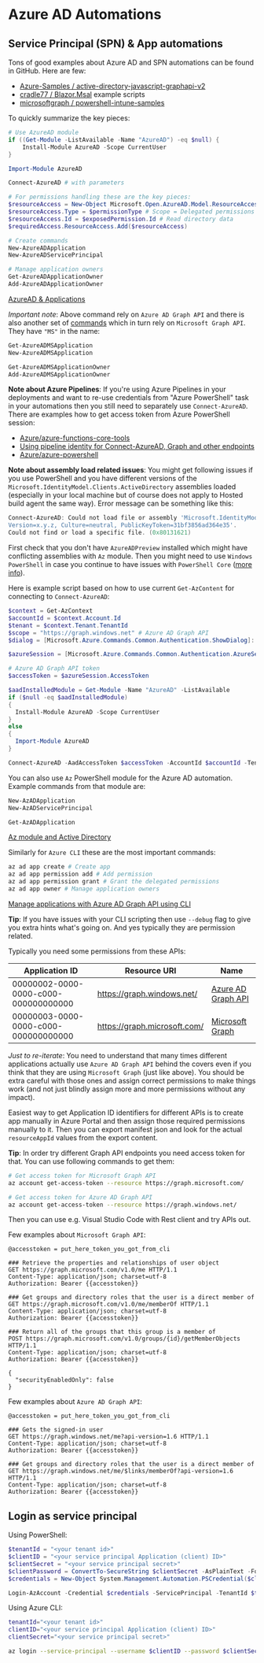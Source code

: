 # Azure AD Automations

## Service Principal (SPN) & App automations

Tons of good examples about Azure AD and SPN automations can be found
in GitHub. Here are few:

- [Azure-Samples / active-directory-javascript-graphapi-v2](https://github.com/Azure-Samples/active-directory-javascript-graphapi-v2/tree/quickstart/AppCreationScripts)
- [cradle77 / Blazor.Msal](https://github.com/cradle77/Blazor.Msal/blob/master/src/AppCreationScripts/Create.ps1) example scripts
- [microsoftgraph / powershell-intune-samples](https://github.com/microsoftgraph/powershell-intune-samples/blob/master/ManagedDevices/ManagedDevices_Get.ps1)

To quickly summarize the key pieces:

```powershell
# Use AzureAD module
if ((Get-Module -ListAvailable -Name "AzureAD") -eq $null) {
    Install-Module AzureAD -Scope CurrentUser
}

Import-Module AzureAD

Connect-AzureAD # with parameters

# For permissions handling these are the key pieces:
$resourceAccess = New-Object Microsoft.Open.AzureAD.Model.ResourceAccess
$resourceAccess.Type = $permissionType # Scope = Delegated permissions | Role = Application permissions
$resourceAccess.Id = $exposedPermission.Id # Read directory data
$requiredAccess.ResourceAccess.Add($resourceAccess)

# Create commands
New-AzureADApplication
New-AzureADServicePrincipal

# Manage application owners
Get-AzureADApplicationOwner
Add-AzureADApplicationOwner
```

[AzureAD & Applications](https://docs.microsoft.com/en-us/powershell/module/azuread/?view=azureadps-2.0#applications)

*Important note*: Above command rely on `Azure AD Graph API` and there is also
another set of [commands](https://docs.microsoft.com/en-us/powershell/azure/active-directory/ad-pshell-v2-version-history?view=azureadps-2.0#20276---general-availability-release-of-the-azuread-module) which in turn rely on `Microsoft Graph API`. They have `"MS"` in the name:

```powershell
Get-AzureADMSApplication
New-AzureADMSApplication

Get-AzureADMSApplicationOwner
Add-AzureADMSApplicationOwner
```

**Note about Azure Pipelines**: If you're using Azure Pipelines
in your deployments and want to re-use credentials from "Azure PowerShell" task in your
automations then you still need to separately use `Connect-AzureAD`.
There are examples how to get access token from Azure PowerShell
session:

- [Azure/azure-functions-core-tools](https://github.com/Azure/azure-functions-core-tools/blob/f53563b622ee68f00811ddaaaa67d1199067f8ad/src/Azure.Functions.Cli/Actions/AzureActions/BaseAzureAction.cs#L266-L273)
- [Using pipeline identity for Connect-AzureAD, Graph and other endpoints](https://www.lieben.nu/liebensraum/2020/01/using-pipeline-identity-for-connect-azuread-graph-and-other-endpoints/)
- [Azure/azure-powershell](https://github.com/Azure/azure-powershell/issues/7752#issuecomment-517005553)

**Note about assembly load related issues**: You might get
following issues if you use PowerShell and you have different
versions of the `Microsoft.IdentityModel.Clients.ActiveDirectory`
assemblies loaded (especially in your local machine but of course does not
apply to Hosted build agent the same way). Error message can be something like this:

```powershell
Connect-AzureAD: Could not load file or assembly 'Microsoft.IdentityModel.Clients.ActiveDirectory,
Version=x.y.z, Culture=neutral, PublicKeyToken=31bf3856ad364e35'.
Could not find or load a specific file. (0x80131621)
```

First check that you don't have `AzureADPreview` installed
which might have conflicting assemblies with `Az` module.
Then you might need to use `Windows PowerShell` in case you
continue to have issues with `PowerShell Core` ([more info](https://github.com/Azure/azure-powershell/issues/11446)).

Here is example script based on how to use current `Get-AzContent`
for connecting to `Connect-AzureAD`:

```powershell
$context = Get-AzContext
$accountId = $context.Account.Id
$tenant = $context.Tenant.TenantId
$scope = "https://graph.windows.net" # Azure AD Graph API
$dialog = [Microsoft.Azure.Commands.Common.Authentication.ShowDialog]::Never

$azureSession = [Microsoft.Azure.Commands.Common.Authentication.AzureSession]::Instance.AuthenticationFactory.Authenticate($context.Account, $context.Environment, $tenant, $null, $dialog, $null, $scope)

# Azure AD Graph API token
$accessToken = $azureSession.AccessToken

$aadInstalledModule = Get-Module -Name "AzureAD" -ListAvailable
if ($null -eq $aadInstalledModule)
{
  Install-Module AzureAD -Scope CurrentUser
}
else
{
  Import-Module AzureAD
}

Connect-AzureAD -AadAccessToken $accessToken -AccountId $accountId -TenantId $tenant
```

You can also use `Az` PowerShell module for the Azure AD automation.
Example commands from that module are:

```powershell
New-AzADApplication
New-AzADServicePrincipal

Get-AzADApplication
```

[Az module and Active Directory](https://docs.microsoft.com/en-us/powershell/module/az.resources)

Similarly for `Azure CLI` these are the most important commands:

```bash
az ad app create # Create app
az ad app permission add # Add permission
az ad app permission grant # Grant the delegated permissions
az ad app owner # Manage application owners
```

[Manage applications with Azure AD Graph API using CLI](https://docs.microsoft.com/en-us/cli/azure/ad/app?view=azure-cli-latest)

**Tip**: If you have issues with your CLI scripting then use `--debug`
flag to give you extra hints what's going on. And yes typically they are permission related.

Typically you need some permissions from these APIs:

| Application ID                       | Resource URI                 | Name                                                                                                             |
|--------------------------------------|------------------------------|------------------------------------------------------------------------------------------------------------------|
| 00000002-0000-0000-c000-000000000000 | https://graph.windows.net/   | [Azure AD Graph API](https://docs.microsoft.com/en-us/azure/active-directory/develop/active-directory-graph-api) |
| 00000003-0000-0000-c000-000000000000 | https://graph.microsoft.com/ | [Microsoft Graph](https://docs.microsoft.com/en-us/graph/overview)                                               |

*Just to re-iterate*: You need to understand that many times different applications actually use `Azure AD Graph API` behind the covers even if you think that they are using `Microsoft Graph` (just like above).
You should be extra careful with those ones and assign correct permissions to make things work
(and not just blindly assign more and more permissions without any impact).

Easiest way to get Application ID identifiers for different APIs
is to create app manually in Azure Portal and
then assign those required permissions manually to it. Then you can export
manifest json and look for the actual `resourceAppId` values from the export content.

**Tip**: In order try different Graph API endpoints you need access token for that.
You can use following commands to get them:

```bash
# Get access token for Microsoft Graph API
az account get-access-token --resource https://graph.microsoft.com/

# Get access token for Azure AD Graph API
az account get-access-token --resource https://graph.windows.net/
```

Then you can use e.g. Visual Studio Code with Rest client and try APIs out.

Few examples about `Microsoft Graph API`:

```http
@accesstoken = put_here_token_you_got_from_cli

### Retrieve the properties and relationships of user object
GET https://graph.microsoft.com/v1.0/me HTTP/1.1
Content-Type: application/json; charset=utf-8
Authorization: Bearer {{accesstoken}}

### Get groups and directory roles that the user is a direct member of
GET https://graph.microsoft.com/v1.0/me/memberOf HTTP/1.1
Content-Type: application/json; charset=utf-8
Authorization: Bearer {{accesstoken}}

### Return all of the groups that this group is a member of
POST https://graph.microsoft.com/v1.0/groups/{id}/getMemberObjects HTTP/1.1
Content-Type: application/json; charset=utf-8
Authorization: Bearer {{accesstoken}}

{
  "securityEnabledOnly": false
}
```

Few examples about `Azure AD Graph API`:

```http
@accesstoken = put_here_token_you_got_from_cli

### Gets the signed-in user
GET https://graph.windows.net/me?api-version=1.6 HTTP/1.1
Content-Type: application/json; charset=utf-8
Authorization: Bearer {{accesstoken}}

### Get groups and directory roles that the user is a direct member of
GET https://graph.windows.net/me/$links/memberOf?api-version=1.6 HTTP/1.1
Content-Type: application/json; charset=utf-8
Authorization: Bearer {{accesstoken}}
```

## Login as service principal

Using PowerShell:

```powershell
$tenantId = "<your tenant id>"
$clientID = "<your service principal Application (client) ID>"
$clientSecret = "<your service principal secret>"
$clientPassword = ConvertTo-SecureString $clientSecret -AsPlainText -Force
$credentials = New-Object System.Management.Automation.PSCredential($clientID, $clientPassword)

Login-AzAccount -Credential $credentials -ServicePrincipal -TenantId $tenantId
```

Using Azure CLI:

```bash
tenantId="<your tenant id>"
clientID="<your service principal Application (client) ID>"
clientSecret="<your service principal secret>"

az login --service-principal --username $clientID --password $clientSecret --tenant $tenantId
```
